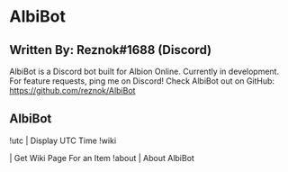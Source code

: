 # AlbiBot


Written By: Reznok#1688 (Discord)
---------------------------------
AlbiBot is a Discord bot built for Albion Online.
Currently in development. For feature requests, ping me on Discord!
Check AlbiBot out on GitHub:
https://github.com/reznok/AlbiBot



AlbiBot
----------------------------------------------------
!utc                    | Display UTC Time
!wiki <search>          | Get Wiki Page For an Item
!about                  | About AlbiBot
